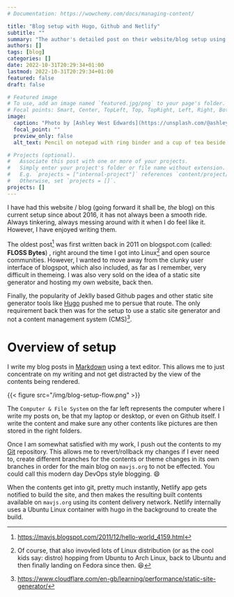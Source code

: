 ```yaml
---
# Documentation: https://wowchemy.com/docs/managing-content/

title: "Blog setup with Hugo, Github and Netlify"
subtitle: ""
summary: "The author's detailed post on their website/blog setup using Hugo, Github and Netlify."
authors: []
tags: [blog]
categories: []
date: 2022-10-31T20:29:34+01:00
lastmod: 2022-10-31T20:29:34+01:00
featured: false
draft: false

# Featured image
# To use, add an image named `featured.jpg/png` to your page's folder.
# Focal points: Smart, Center, TopLeft, Top, TopRight, Left, Right, BottomLeft, Bottom, BottomRight.
image:
  caption: "Photo by [Ashley West Edwards](https://unsplash.com/@ashleywedwards) on [Unsplash](https://unsplash.com/)"
  focal_point: ""
  preview_only: false
  alt_text: Pencil on notepad with ring binder and a cup of tea beside it.

# Projects (optional).
#   Associate this post with one or more of your projects.
#   Simply enter your project's folder or file name without extension.
#   E.g. `projects = ["internal-project"]` references `content/project/deep-learning/index.md`.
#   Otherwise, set `projects = []`.
projects: []
---
```

I have had this website / blog (going forward it shall be, _the_ blog) on this current setup since about 2016, it has not always been a smooth ride. Always tinkering, always messing around with it when I do feel like it. However, I have enjoyed writing them.

The oldest post[^0] was first written back in 2011 on blogspot.com (called: **FLOSS Bytes**) , right around the time I got into Linux[^1] and open source communities. However, I wanted to move away from the clunky user interface of blogspot, which also included, as far as I remember, very difficult in themeing. I was also very sold on the idea of a static site generator and hosting my own website, back then.

Finally, the popularity of Jeklly based Github pages and other static site generator tools like [Hugo](https://gohugo.io/) pushed me to persue that route. The only requirement back then was for the setup to use a static site generator and not a content management system (CMS)[^2].

# Overview of setup
I write my blog posts in [Markdown](https://daringfireball.net/projects/markdown/) using a text editor. This allows me to just concentrate on my writing and not get distracted by the view of the contents being rendered.

{{< figure src="/img/blog-setup-flow.png" >}}

The `Computer & File System` on the far left represents the computer where I write my posts on, be that my laptop or desktop, or even on Github itself. I write the content and make sure any other contents like pictures are then stored in the right folders.

Once I am somewhat satisfied with my work, I push out the contents to my [Git](https://git-scm.com/) repository. This allows me to revert/rollback my changes if I ever need to, create different branches for the contents or theme changes in its own branches in order for the main blog on `mavjs.org` to not be effected. You could call this modern day DevOps style blogging. :smile:

When the contents get into git, pretty much instantly, Netlify app gets notified to build the site, and then makes the resulting built contents available on `mavjs.org` using its content delivery network. Netlify internally uses a Ubuntu Linux container with hugo in the background to create the build.

[^0]: https://mavjs.blogspot.com/2011/12/hello-world_4159.html
[^1]: Of course, that also invovled lots of Linux distribution (or as the cool kids say: distro) hopping from Ubuntu to Arch Linux, back to Ubuntu and then finally landing on Fedora since then. :laughing:
[^2]: https://www.cloudflare.com/en-gb/learning/performance/static-site-generator/
[^3]: https://gohugo.io/about/what-is-hugo/
[^4]: https://en.wikipedia.org/wiki/Git
